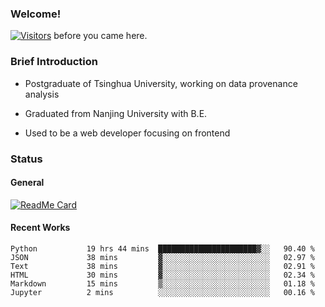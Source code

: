 ### Welcome!

[![Visitors](https://visitor-badge.laobi.icu/badge?page_id=HermitSun.HermitSun)]() before you came here.

### Brief Introduction

- Postgraduate of Tsinghua University, working on data provenance analysis

- Graduated from Nanjing University with B.E.

- Used to be a web developer focusing on frontend

### Status

#### General

[![ReadMe Card](https://github-readme-stats.hermitsun.vercel.app/api?username=HermitSun&count_private=true&show_icons=true)]()

#### Recent Works

<!--START_SECTION:waka-->

```text
Python           19 hrs 44 mins  ██████████████████████▓░░   90.40 %
JSON             38 mins         ▓░░░░░░░░░░░░░░░░░░░░░░░░   02.97 %
Text             38 mins         ▓░░░░░░░░░░░░░░░░░░░░░░░░   02.91 %
HTML             30 mins         ▓░░░░░░░░░░░░░░░░░░░░░░░░   02.34 %
Markdown         15 mins         ▒░░░░░░░░░░░░░░░░░░░░░░░░   01.18 %
Jupyter          2 mins          ░░░░░░░░░░░░░░░░░░░░░░░░░   00.16 %
```

<!--END_SECTION:waka-->
